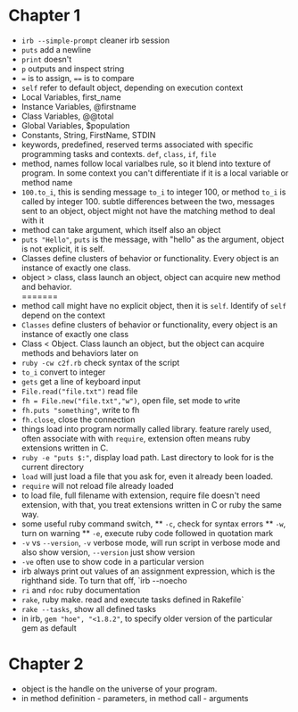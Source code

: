 # Chapter 1
* `irb --simple-prompt` cleaner irb session
* `puts` add a newline
* `print` doesn't
* `p` outputs and inspect string
* `=` is to assign, `==` is to compare
* `self` refer to default object, depending on execution context
* Local Variables, first_name
* Instance Variables, @firstname
* Class Variables, @@total
* Global Variables, $population 
* Constants, String, FirstName, STDIN
* keywords, predefined, reserved terms associated with specific programming tasks and contexts. `def`, `class`, `if`, `file`
* method, names follow local varialbes rule, so it blend into texture of program. In some context you can't differentiate if it is a local variable or method name
* `100.to_i`, this is sending message `to_i` to integer 100, or method `to_i` is called by integer 100. subtle differences between the two, messages sent to an object, object might not have the matching method to deal with it
* method can take argument, which itself also an object
* `puts "Hello"`, `puts` is the message, with "hello" as the argument, object is not explicit, it is self.
* Classes define clusters of behavior or functionality. Every object is an instance of exactly one class. 
* object > class, class launch an object, object can acquire new method and behavior.  
=======
* method call might have no explicit object, then it is `self`. Identify of `self` depend on the context
* `Classes` define clusters of behavior or functionality, every object is an instance of exactly one class
* Class < Object. Class launch an object, but the object can acquire methods and behaviors later on
* `ruby -cw c2f.rb` check syntax of the script
* `to_i` convert to integer
* `gets` get a line of keyboard input
* `File.read("file.txt")` read file
* `fh = File.new("file.txt","w")`, open file, set mode to `w`rite
* `fh.puts "something"`, write to fh
* `fh.close`, close the connection
* things load into program normally called library. feature rarely used, often associate with with `require`, extension often means ruby extensions written in C.
* `ruby -e "puts $:"`, display load path. Last directory to look for is the current directory
* `load` will just load a file that you ask for, even it already been loaded. 
* `require` will not reload file already loaded
* to load file, full filename with extension, require file doesn't need extension, with that, you treat extensions written in C or ruby the same way.
* some useful ruby command switch,
** `-c`, check for syntax errors
** `-w`, turn on warning
** `-e`, execute ruby code followed in quotation mark
* `-v` vs `--version`, `-v` verbose mode, will run script in verbose mode and also show version, `--version` just show version
* `-ve` often use to show code in a particular version
* irb always print out values of an assignment expression, which is the righthand side. To turn that off, `irb --noecho
* `ri` and `rdoc` ruby documentation
* `rake`, ruby make. read and execute tasks defined in Rakefile`
* `rake --tasks`, show all defined tasks
* in irb, `gem "hoe", "<1.8.2"`, to specify older version of the particular gem as default
# Chapter 2
* object is the handle on the universe of your program. 
* in method definition - parameters, in method call - arguments
